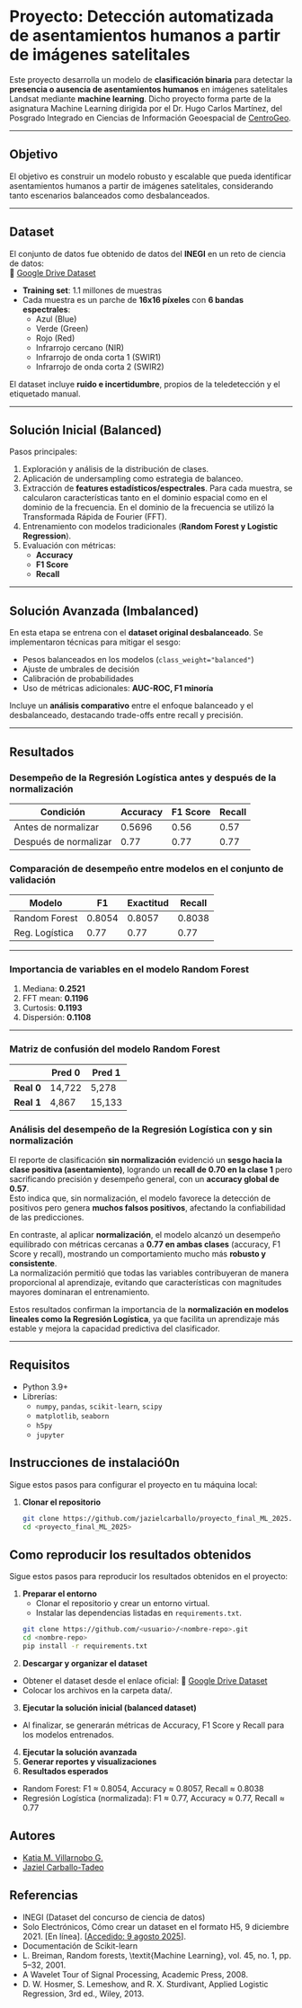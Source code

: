 # Proyecto: Detección automatizada de asentamientos humanos a partir de imágenes satelitales

Este proyecto desarrolla un modelo de **clasificación binaria** para detectar la **presencia o ausencia de asentamientos humanos** en imágenes satelitales Landsat mediante **machine learning**. Dicho proyecto forma parte de la asignatura Machine Learning dirigida por el Dr. Hugo Carlos Martínez, del Posgrado Integrado en Ciencias de Información Geoespacial de [CentroGeo](https://www.centrogeo.org.mx/).

---

## Objetivo
El objetivo es construir un modelo robusto y escalable que pueda identificar asentamientos humanos a partir de imágenes satelitales, considerando tanto escenarios balanceados como desbalanceados.

---

## Dataset
El conjunto de datos fue obtenido de datos del **INEGI** en un reto de ciencia de datos:  
📂 [Google Drive Dataset](https://drive.google.com/drive/folders/1UgnUSvjYG3G9-1ZIqNnZuKAalWcfMGTe?usp=drive_link)

- **Training set**: 1.1 millones de muestras  
- Cada muestra es un parche de **16x16 píxeles** con **6 bandas espectrales**:
  - Azul (Blue)  
  - Verde (Green)  
  - Rojo (Red)  
  - Infrarrojo cercano (NIR)  
  - Infrarrojo de onda corta 1 (SWIR1)  
  - Infrarrojo de onda corta 2 (SWIR2)  

El dataset incluye **ruido e incertidumbre**, propios de la teledetección y el etiquetado manual.

---

## Solución Inicial (Balanced)
Pasos principales:
1. Exploración y análisis de la distribución de clases.  
2. Aplicación de undersampling como estrategia de balanceo.  
3. Extracción de **features estadísticos/espectrales**. Para cada muestra,
se calcularon características tanto en el dominio espacial
como en el dominio de la frecuencia. En el dominio de
la frecuencia se utilizó la Transformada Rápida de Fourier (FFT). 
4. Entrenamiento con modelos tradicionales (**Random Forest y Logistic Regression**).  
5. Evaluación con métricas:
   - **Accuracy**  
   - **F1 Score**  
   - **Recall**  

---

## Solución Avanzada (Imbalanced)
En esta etapa se entrena con el **dataset original desbalanceado**. Se implementaron técnicas para mitigar el sesgo:
- Pesos balanceados en los modelos (`class_weight="balanced"`)  
- Ajuste de umbrales de decisión  
- Calibración de probabilidades  
- Uso de métricas adicionales: **AUC-ROC, F1 minoría**  

Incluye un **análisis comparativo** entre el enfoque balanceado y el desbalanceado, destacando trade-offs entre recall y precisión.  

---

## Resultados
### Desempeño de la Regresión Logística antes y después de la normalización

| Condición              | Accuracy | F1 Score | Recall |
|------------------------|----------|----------|--------|
| Antes de normalizar    | 0.5696   | 0.56     | 0.57   |
| Después de normalizar  | 0.77     | 0.77     | 0.77   |

### Comparación de desempeño entre modelos en el conjunto de validación

| Modelo         | F1     | Exactitud | Recall  |
|----------------|--------|-----------|---------|
| Random Forest  | 0.8054 | 0.8057    | 0.8038  |
| Reg. Logística | 0.77   | 0.77      | 0.77    |

---

### Importancia de variables en el modelo **Random Forest**
1. Mediana: **0.2521**  
2. FFT mean: **0.1196**  
3. Curtosis: **0.1193**  
4. Dispersión: **0.1108**  

---

### Matriz de confusión del modelo **Random Forest**

|            | Pred 0 | Pred 1 |
|------------|--------|--------|
| **Real 0** | 14,722 |  5,278 |
| **Real 1** |  4,867 | 15,133 |

### Análisis del desempeño de la Regresión Logística con y sin normalización

El reporte de clasificación **sin normalización** evidenció un **sesgo hacia la clase positiva (asentamiento)**, logrando un **recall de 0.70 en la clase 1** pero sacrificando precisión y desempeño general, con un **accuracy global de 0.57**.  
Esto indica que, sin normalización, el modelo favorece la detección de positivos pero genera **muchos falsos positivos**, afectando la confiabilidad de las predicciones.

En contraste, al aplicar **normalización**, el modelo alcanzó un desempeño equilibrado con métricas cercanas a **0.77 en ambas clases** (accuracy, F1 Score y recall), mostrando un comportamiento mucho más **robusto y consistente**.  
La normalización permitió que todas las variables contribuyeran de manera proporcional al aprendizaje, evitando que características con magnitudes mayores dominaran el entrenamiento.

Estos resultados confirman la importancia de la **normalización en modelos lineales como la Regresión Logística**, ya que facilita un aprendizaje más estable y mejora la capacidad predictiva del clasificador.

---


##  Requisitos
- Python 3.9+  
- Librerías:
  - `numpy`, `pandas`, `scikit-learn`, `scipy`
  - `matplotlib`, `seaborn`
  - `h5py`
  - `jupyter`  

## Instrucciones de instalació0n

Sigue estos pasos para configurar el proyecto en tu máquina local:

1. **Clonar el repositorio**
   ```bash
   git clone https://github.com/jazielcarballo/proyecto_final_ML_2025.git
   cd <proyecto_final_ML_2025>
   
## Como reproducir los resultados obtenidos

Sigue estos pasos para reproducir los resultados obtenidos en el proyecto:

1. **Preparar el entorno**
   - Clonar el repositorio y crear un entorno virtual.  
   - Instalar las dependencias listadas en `requirements.txt`.  
   ```bash
   git clone https://github.com/<usuario>/<nombre-repo>.git
   cd <nombre-repo>
   pip install -r requirements.txt

2. **Descargar y organizar el dataset**

 - Obtener el dataset desde el enlace oficial:
📂 [Google Drive Dataset](https://drive.google.com/drive/folders/1UgnUSvjYG3G9-1ZIqNnZuKAalWcfMGTe?usp=drive_link)
 - Colocar los archivos en la carpeta data/.

3. **Ejecutar la solución inicial (balanced dataset)**
  - Al finalizar, se generarán métricas de Accuracy, F1 Score y Recall para los modelos entrenados.

4. **Ejecutar la solución avanzada**
5. **Generar reportes y visualizaciones**
6. **Resultados esperados**
  - Random Forest:
F1 ≈ 0.8054, Accuracy ≈ 0.8057, Recall ≈ 0.8038
  - Regresión Logística (normalizada):
F1 ≈ 0.77, Accuracy ≈ 0.77, Recall ≈ 0.77

## Autores

- [Katia M. Villarnobo G.](https://github.com/katiami)
- [Jaziel Carballo-Tadeo](https://github.com/jazielcarballo)

## Referencias

- INEGI (Dataset del concurso de ciencia de datos)
- Solo Electrónicos, Cómo crear un dataset en el formato H5, 9 diciembre 2021. [En línea]. [[Accedido: 9 agosto 2025](https://soloelectronicos.com/2021/12/09/como-crear-un-dataset-en-el-formato-h5/)].
- Documentación de Scikit-learn
- L. Breiman, Random forests, \textit{Machine Learning}, vol. 45, no. 1, pp. 5–32, 2001.
- A Wavelet Tour of Signal Processing, Academic Press, 2008.
- D. W. Hosmer, S. Lemeshow, and R. X. Sturdivant, Applied Logistic Regression, 3rd ed., Wiley, 2013.

